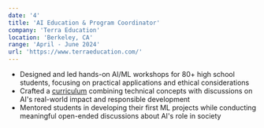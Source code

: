 ```yaml
---
date: '4'
title: 'AI Education & Program Coordinator'
company: 'Terra Education'
location: 'Berkeley, CA'
range: 'April - June 2024'
url: 'https://www.terraeducation.com/'
---
```


- Designed and led hands-on AI/ML workshops for 80+ high school students, focusing on practical applications and ethical considerations
- Crafted a [curriculum](https://summerspringboard.com/teen-programs/data-science-berkeley/) combining technical concepts with discussions on AI's real-world impact and responsible development
- Mentored students in developing their first ML projects while conducting meaningful open-ended discussions about AI's role in society
